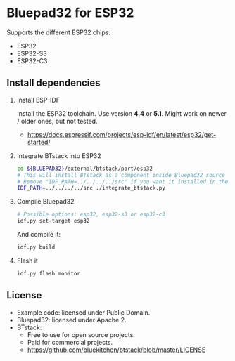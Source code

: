 # Bluepad32 for ESP32

Supports the different ESP32 chips:

* ESP32
* ESP32-S3
* ESP32-C3

## Install dependencies

1. Install ESP-IDF

    Install the ESP32 toolchain. Use version **4.4** or **5.1**. Might work on newer / older
    ones, but not tested.

    * <https://docs.espressif.com/projects/esp-idf/en/latest/esp32/get-started/>

2. Integrate BTstack into ESP32

   ```sh
   cd ${BLUEPAD32}/external/btstack/port/esp32
   # This will install BTstack as a component inside Bluepad32 source code (recommended).
   # Remove "IDF_PATH=../../../../src" if you want it installed in the ESP-IDF folder
   IDF_PATH=../../../../src ./integrate_btstack.py
   ```

3. Compile Bluepad32

    ```sh
    # Possible options: esp32, esp32-s3 or esp32-c3
    idf.py set-target esp32
    ```

    And compile it:

    ```sh
    idf.py build
    ```

4. Flash it

    ```sh
    idf.py flash monitor
    ```

## License

- Example code: licensed under Public Domain.
- Bluepad32: licensed under Apache 2.
- BTstack:
  - Free to use for open source projects.
  - Paid for commercial projects.
  - <https://github.com/bluekitchen/btstack/blob/master/LICENSE>